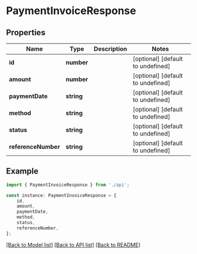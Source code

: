 # PaymentInvoiceResponse


## Properties

Name | Type | Description | Notes
------------ | ------------- | ------------- | -------------
**id** | **number** |  | [optional] [default to undefined]
**amount** | **number** |  | [optional] [default to undefined]
**paymentDate** | **string** |  | [optional] [default to undefined]
**method** | **string** |  | [optional] [default to undefined]
**status** | **string** |  | [optional] [default to undefined]
**referenceNumber** | **string** |  | [optional] [default to undefined]

## Example

```typescript
import { PaymentInvoiceResponse } from './api';

const instance: PaymentInvoiceResponse = {
    id,
    amount,
    paymentDate,
    method,
    status,
    referenceNumber,
};
```

[[Back to Model list]](../README.md#documentation-for-models) [[Back to API list]](../README.md#documentation-for-api-endpoints) [[Back to README]](../README.md)
